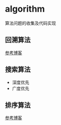 # algorithm
算法问题的收集及代码实现  
## 回溯算法  
[参考博客](https://blog.csdn.net/ffmpeg4976/article/details/45007439)   
## 搜索算法  
* 深度优先  
* 广度优先  
## 排序算法  
[参考博客](https://blog.csdn.net/hguisu/article/details/7776068)  
